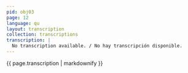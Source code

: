 ```yaml
---
pid: obj03
page: 12
language: qu
layout: transcription
collection: transcriptions
transcription: |
  No transcription available. / No hay transcripción disponible.
---
```


{{ page.transcription | markdownify }}
